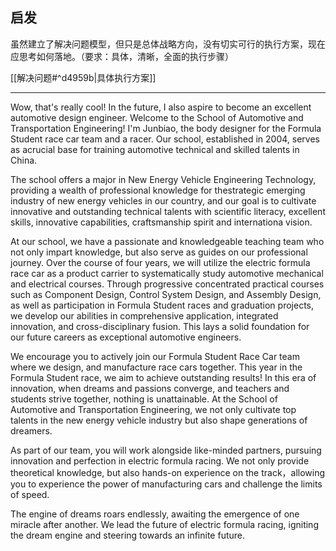 ## 启发

虽然建立了解决问题模型，但只是总体战略方向，没有切实可行的执行方案，现在应思考如何落地。（要求：具体，清晰，全面的执行步骤）

[[解决问题#^d4959b|具体执行方案]]

___


Wow, that's really cool! In the future, I also aspire to become an excellent automotive design engineer. Welcome to the School of Automotive and Transportation Engineering! I'm Junbiao, the body designer for the Formula Student race car team and a racer. Our school, established in 2004, serves as acrucial base for training automotive technical and skilled talents in China.

The school offers a major in New Energy Vehicle Engineering Technology,  providing a wealth of professional knowledge for thestrategic emerging industry of new energy vehicles in our country, and our goal is to cultivate innovative and outstanding technical talents with scientific literacy, excellent skills, innovative capabilities, craftsmanship spirit and internationa  vision.

At our school, we have a passionate and knowledgeable teaching team who not only impart knowledge, but also serve as guides on our professional journey. Over the course of four years, we will utilize the electric formula race car as a product carrier to systematically study automotive mechanical and electrical courses. Through progressive concentrated practical courses such as Component Design, Control System Design, and Assembly Design, as well as participation in Formula Student races and graduation projects, we develop our abilities in comprehensive application, integrated innovation, and cross-disciplinary fusion. This lays a solid foundation for our future careers as exceptional automotive engineers.

We  encourage you to actively join our Formula Student Race Car team where  we design, and manufacture race cars together. This year in the Formula Student race, we aim to achieve outstanding results! In this era of innovation, when dreams and passions converge, and teachers and students strive together, nothing is unattainable. At the School of Automotive and Transportation Engineering, we not only cultivate top talents in the new energy vehicle industry but also shape generations of dreamers.

As part of our team, you will work alongside like-minded partners, pursuing innovation and perfection in electric formula racing. We not only provide theoretical knowledge, but also hands-on experience on the track，allowing you to experience the power of manufacturing cars and challenge the limits of speed.

The engine of dreams roars endlessly, awaiting the emergence of one miracle after another. We lead the future of electric formula racing,  igniting the dream engine and steering towards an infinite future.